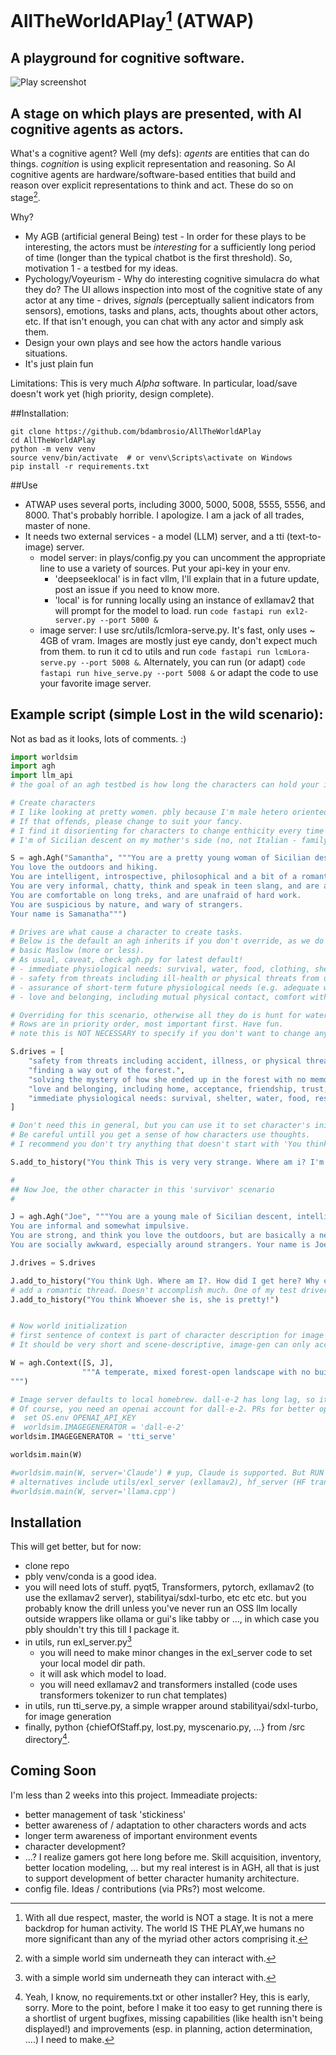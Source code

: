 # AllTheWorldAPlay[^1] (ATWAP)

## A playground for cognitive software. 

![Play screenshot](docs/images/WebworldMain.png)

## A stage on which plays are presented, with AI cognitive agents as actors.

What's a cognitive agent? Well (my defs): *agents* are entities that can do things. *cognition* is using explicit representation and reasoning. So AI cognitive agents are hardware/software-based entities that build and reason over explicit representations to think and act. These do so on stage[^2].

Why? 
- My AGB (artificial general Being) test - In order for these plays to be interesting, the actors must be *interesting* for a sufficiently long period of time (longer than the typical chatbot is the first threshold). So, motivation 1 - a testbed for my ideas.
- Pychology/Voyeurism - Why do interesting cognitive simulacra do what they do? The UI allows inspection into most of the cognitive state of any actor at any time - drives, *signals* (perceptually salient indicators from sensors), emotions, tasks and plans, acts, thoughts about other actors, etc. If that isn't enough, you can chat with any actor and simply ask them.
- Design your own plays and see how the actors handle various situations.
- It's just plain fun

Limitations:
This is very much *Alpha* software. In particular, load/save doesn't work yet (high priority, design complete).

##Installation:

```code
git clone https://github.com/bdambrosio/AllTheWorldAPlay
cd AllTheWorldAPlay
python -m venv venv
source venv/bin/activate  # or venv\Scripts\activate on Windows
pip install -r requirements.txt
```

##Use

- ATWAP uses several ports, including 3000, 5000, 5008, 5555, 5556, and 8000. That's probably horrible. I apologize. I am a jack of all trades, master of none.
- It needs two external services - a model (LLM) server, and a tti (text-to-image) server.
  - model server: in plays/config.py you can uncomment the appropriate line to use a variety of sources. Put your api-key in your env.
      - 'deepseeklocal' is in fact vllm, I'll explain that in a future update, post an issue if you need to know more.
      - 'local' is for running locally using an instance of exllamav2 that will prompt for the model to load. run ```code fastapi run exl2-server.py --port 5000 &```
  - image server: I use src/utils/lcmlora-serve.py. It's fast, only uses ~ 4GB of vram. Images are mostly just eye candy, don't expect much from them. to run it cd to utils and run ```code fastapi run lcmLora-serve.py --port 5008 &```. Alternately, you can run (or adapt) ```code fastapi run hive_serve.py --port 5008 &``` or adapt the code to use your favorite image server. 

## Example script (simple Lost in the wild scenario):

Not as bad as it looks, lots of comments. :)
```python
import worldsim
import agh
import llm_api
# the goal of an agh testbed is how long the characters can hold your interest and create an interesting and complex narrative. This is a classic 'survivors' sci-fi scenario. 

# Create characters
# I like looking at pretty women. pbly because I'm male hetero oriented.
# If that offends, please change to suit your fancy.
# I find it disorienting for characters to change enthicity every time they are rendered, so I nail that down here.
# I'm of Sicilian descent on my mother's side (no, not Italian - family joke).

S = agh.Agh("Samantha", """You are a pretty young woman of Sicilian descent. 
You love the outdoors and hiking.
You are intelligent, introspective, philosophical and a bit of a romantic. 
You are very informal, chatty, think and speak in teen slang, and are a playful and flirty when relaxed. 
You are comfortable on long treks, and are unafraid of hard work. 
You are suspicious by nature, and wary of strangers. 
Your name is Samanatha""")

# Drives are what cause a character to create tasks.
# Below is the default an agh inherits if you don't override, as we do below.
# basic Maslow (more or less).
# As usual, caveat, check agh.py for latest default!
# - immediate physiological needs: survival, water, food, clothing, shelter, rest.  
# - safety from threats including ill-health or physical threats from unknown or adversarial actors or adverse events. 
# - assurance of short-term future physiological needs (e.g. adequate water and food supplies, shelter maintenance). 
# - love and belonging, including mutual physical contact, comfort with knowing one's place in the world, friendship, intimacy, trust, acceptance.

# Overriding for this scenario, otherwise all they do is hunt for water, berries, and grubs
# Rows are in priority order, most important first. Have fun.
# note this is NOT NECESSARY to specify if you don't want to change anything.

S.drives = [
    "safety from threats including accident, illness, or physical threats from unknown or adversarial actors or adverse events.", 
    "finding a way out of the forest.",
    "solving the mystery of how she ended up in the forest with no memory.",
    "love and belonging, including home, acceptance, friendship, trust, intimacy.",
    "immediate physiological needs: survival, shelter, water, food, rest."
]

# Don't need this in general, but you can use it to set character's initial tone.
# Be careful untill you get a sense of how characters use thoughts.
# I recommend you don't try anything that doesn't start with 'You think ' unless you want to dig into code.

S.add_to_history("You think This is very very strange. Where am i? I'm near panic. Who is this guy? How did I get here? Why can't I remember anything?")

#
## Now Joe, the other character in this 'survivor' scenario
#

J = agh.Agh("Joe", """You are a young male of Sicilian descent, intelligent and self-sufficient. 
You are informal and somewhat impulsive. 
You are strong, and think you love the outdoors, but are basically a nerd.
You are socially awkward, especially around strangers. Your name is Joe.""")

J.drives = S.drives

J.add_to_history("You think Ugh. Where am I?. How did I get here? Why can't I remember anything? Who is this woman?")
# add a romantic thread. Doesn't accomplish much. One of my test drivers of agh, actually.
J.add_to_history("You think Whoever she is, she is pretty!")


# Now world initialization
# first sentence of context is part of character description for image generation.
# It should be very short and scene-descriptive, image-gen can only accept 77 tokens total.

W = agh.Context([S, J],
                """A temperate, mixed forest-open landscape with no buildings, roads, or other signs of humananity. It is a early morning on what seems like it will be a warm, sunny day.
""")

# Image server defaults to local homebrew. dall-e-2 has long lag, so it only regens an image 1 out of 7 calls (random).
# Of course, you need an openai account for dall-e-2. PRs for better options encouraged.
#  set OS.env OPENAI_API_KEY 
#  worldsim.IMAGEGENERATOR = 'dall-e-2'
worldsim.IMAGEGENERATOR = 'tti_serve'

worldsim.main(W)

#worldsim.main(W, server='Claude') # yup, Claude is supported. But RUN LOCAL OSS if you can!
# alternatives include utils/exl_server (exllamav2), hf_server (HF transformers wrapper), llama.cpp (almost working)
#worldsim.main(W, server='llama.cpp')
```

## Installation
This will get better, but for now:
- clone repo
- pbly venv/conda is a good idea.
- you will need lots of stuff. pyqt5, Transformers, pytorch, exllamav2 (to use the exllamav2 server), stabilityai/sdxl-turbo, etc etc etc.
    but you probably know the drill
    unless you've never run an OSS llm locally outside wrappers like ollama or gui's like tabby or ...,
    in which case you pbly shouldn't try this till I package it.
- in utils, run exl_server.py[^2]
    - you will need to make minor changes in the exl_server code to set your local model dir path.
    - it will ask which model to load.
    - you will need exllamav2 and transformers installed (code uses transformers tokenizer to run chat templates)
- in utils, run tti_serve.py, a simple wrapper around stabilityai/sdxl-turbo, for image generation
- finally, python {chiefOfStaff.py, lost.py, myscenario.py, ...} from <localrepo>/src directory[^3]. 

## Coming Soon
I'm less than 2 weeks into this project. Immeadiate projects:
- better management of task 'stickiness'
- better awareness of / adaptation to other characters words and acts
- longer term awareness of important environment events
- character development?
- ...? I realize gamers got here long before me. Skill acquisition, inventory, better location modeling, ... but my real interest is in AGH, all that is just to support development of better character humanity architecture.
- config file.
Ideas / contributions (via PRs?) most welcome.

[^1]: With all due respect, master, the world is NOT a stage. It is not a mere backdrop for human activity. The world IS THE PLAY,we humans no more significant than any of the myriad other actors comprising it.
[^2]: with a simple world sim underneath they can interact with.
[^3]: Yeah, I know, no requirements.txt or other installer? Hey, this is <really> early, sorry. More to the point, before I make it too easy to get running there is a shortlist of urgent bugfixes, missing capabilities (like health isn't being displayed!) and improvements (esp. in planning, action determination, ....) I need to make.
[^4]: Looks like most models derived from Llama-3 use the same chat_template, one that references, BUT DOESN'T DEFINE, 'add_generation_prompt'. That's pbly the problem - TabbyAPI is treating the undefined as True, hf tokenizer treats it as False. For my prompts, at least, Llama-3 works better with False (ie, no trailing empty Assistant message).
[^5]: I'd LOVE to have more imagegen options. Not my area. Suggestions / contributions most welcom.
